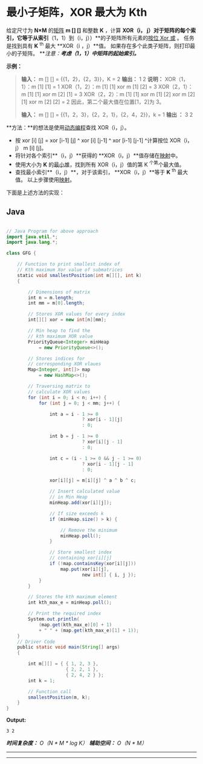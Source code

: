 # 最小子矩阵，XOR 最大为 Kth

给定尺寸为 **N×M** 的[矩阵](https://www.geeksforgeeks.org/matrix/) **m [] []** 和整数 **K** ，计算 **XOR（i， j）对于矩阵的每个索引，它等于从索引**（1，1）到（i，j））**的子矩阵所有元素的[按位 Xor 或](https://www.geeksforgeeks.org/bitwise-operators-in-c-cpp/) 。 任务是找到具有 **K** <sup>th</sup> 最大 **XOR（i ，j）**值。 如果存在多个此类子矩阵，则打印最小的子矩阵。
***注意：**考虑（1，1）中矩阵的起始索引。***

**示例：**

> **输入：** m [] [] = {{1，2}，{2，3}}，K = 2
> **输出：** 1 2
> **说明：**
> XOR（1，1）：m [1] [1] = 1
> XOR（1，2）：m [1] [1] xor m [1] [2] = 3
> XOR（2，1）：m [1] [1] xor m [2] [1] = 3
> XOR（2，2）：m [1] [1] xor m [1] [2] xor m [2] [1] xor m [2] [2] = 2
> 因此，第二个最大值在位置[1，2]为 3。
> 
> **输入：** m [] [] = {{1，2，3}，{2，2，1}，{2，4，2}}，k = 1
> **输出 ：** 3 2

**方法：**的想法是使用[动态编程](https://www.geeksforgeeks.org/dynamic-programming/)查找 XOR（i，j）。

*   按 xor [i] [j] = xor [i-1] [j] ^ xor [i] [j-1] ^ xor [i-1] [j-1] ^计算按位 XOR（i，j） m [i] [j]。
*   将针对各个索引**（i，j）**获得的 **XOR（i，j）**值存储在[映射](http://www.geeksforgeeks.org/map-associative-containers-the-c-standard-template-library-stl/)中。
*   使用大小为 **K** 的[最小堆](https://www.geeksforgeeks.org/min-heap-in-java/)，找到所有 XOR（i，j）值的第 K <sup>个第</sup>个最大值。
*   查找最小索引**（i，j）**，对于该索引， **XOR（i，j）**等于 **K** <sup>th</sup> 最大值。 以上步骤使用[映射](http://www.geeksforgeeks.org/map-associative-containers-the-c-standard-template-library-stl/)。

下面是上述方法的实现：

## Java

```java

// Java Program for above approach 
import java.util.*; 
import java.lang.*; 

class GFG { 

    // Function to print smallest index of 
    // Kth maximum Xor value of submatrices 
    static void smallestPosition(int m[][], int k) 
    { 

        // Dimensions of matrix 
        int n = m.length; 
        int mm = m[0].length; 

        // Stores XOR values for every index 
        int[][] xor = new int[n][mm]; 

        // Min heap to find the 
        // kth maximum XOR value 
        PriorityQueue<Integer> minHeap 
            = new PriorityQueue<>(); 

        // Stores indices for 
        // corresponding XOR vlaues 
        Map<Integer, int[]> map 
            = new HashMap<>(); 

        // Traversing matrix to 
        // calculate XOR values 
        for (int i = 0; i < n; i++) { 
            for (int j = 0; j < mm; j++) { 

                int a = i - 1 >= 0
                            ? xor[i - 1][j] 
                            : 0; 

                int b = j - 1 >= 0
                            ? xor[i][j - 1] 
                            : 0; 

                int c = (i - 1 >= 0 && j - 1 >= 0) 
                            ? xor[i - 1][j - 1] 
                            : 0; 

                xor[i][j] = m[i][j] ^ a ^ b ^ c; 

                // Insert calculated value 
                // in Min Heap 
                minHeap.add(xor[i][j]); 

                // If size exceeds k 
                if (minHeap.size() > k) { 

                    // Remove the minimum 
                    minHeap.poll(); 
                } 

                // Store smallest index 
                // containing xor[i][j] 
                if (!map.containsKey(xor[i][j])) 
                    map.put(xor[i][j], 
                            new int[] { i, j }); 
            } 
        } 

        // Stores the kth maximum element 
        int kth_max_e = minHeap.poll(); 

        // Print the required index 
        System.out.println( 
            (map.get(kth_max_e)[0] + 1) 
            + " " + (map.get(kth_max_e)[1] + 1)); 
    } 
    // Driver Code 
    public static void main(String[] args) 
    { 

        int m[][] = { { 1, 2, 3 }, 
                      { 2, 2, 1 }, 
                      { 2, 4, 2 } }; 
        int k = 1; 

        // Function call 
        smallestPosition(m, k); 
    } 
}

```

**Output:**

```
3 2

```

***时间复杂度：** O（N * M * log K）*
***辅助空间：** O（N * M）*



* * *

* * *



